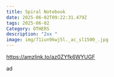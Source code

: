 ```yaml
---
title: Spiral Notebook
date: 2025-06-02T09:22:31.479Z
tags: 2025-06-02
Category: OTHERS
description: "2xx "
image: img/71iun9kwj5l._ac_sl1500_.jpg
---
```

https://amzlink.to/az0ZYfk6WYUGF 

  a﻿d
